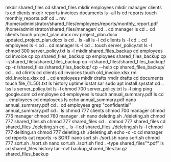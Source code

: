                    
  mkdir shared_files
  cd shared_files
  mkdir employees
  mkdir manager clients
  ls
  cd clients
  mkdir reports invoices documents
  ls -all
  ls
  cd reports
  touch monthly_reports.pdf
  cd ..
  mv /home/administrator/shared_files/employees/reports/monthly_report.pdf /home/administrator/shared_files/manager/
  cd ..
  cd manager
  ls
  cd ..
  cd clients
  touch project_plan.docx
  mv project_plan.docx updated_project_plan.docx
  ls
  cd ..
  ls -all
  ls -l
  cd clients
  ls -l
  cd ..
  cd employees
  ls -l
  cd ..
  cd manager
  ls -l
  cd ..
  touch server_policy.txt
  ls -l
  chmod 300 server_policy.txt
  ls -l
  mkdir shared_files_backup
  cd employees
  cd invoice
  cp
  cp shared_files_backup
  cp employees shared_files_backup
  cp -r/shared_files/shared_files_backup
  cp -r/shared_files/shared_files_backup/
  cp -r./shared_files./shared_files_backup/
  cp --help
  cp shared_files_backup/
  cd ..
  cd clirnts
  cd clients
  cd invoices
  touch old_invoice.xlsx
  rm old_invoice.xlsx
  cd ..
  cd employees
  mkdir drafts
  rmdir drafts
  cd documents
  touch file_{1..50}.txt
  ls
  history
  uptime
  iostat
  sar
  sudo apt install sysstat
  cd ..
  lss
  ls
  server_policy.txt
  ls -l
  chmod 700 server_policy.txt
  ls -l
  ping
  ping google.com
  cd employee
  cd employees
  ls
  touch annual_summary.pdf
  ls
  cd ..
  employees
  cd employees
  ls
  echo annual_summary.pdf
  nano annual_summary.pdf
  cd ..
  cd employees
  grep "confidential" annual_summary.pdf
  cd ..
  ls
  chmod 777 clients
  chmod 700 manager
  chmod 776 manager
  chmod 760 manager
  .sh
  nano deleting.sh
  ./deleting.sh
  chmod 777 shared_files.sh
  chmod 777 shared_files
  cd ..
  chmod 777 shared_files
  cd shared_files
  ./deleting.sh
  cd ..
  ls -l
  cd shared_files
  ./deleting.sh
  ls -l
  chmod 777 deliting.sh
  chmod 777 deleting.sh
  ./deleting.sh
  echo -c
  -c
  cd manager
  cd reports
  cat reports
  -s
  SORT
  nano sort.sh
  ./sort.sh
  nano sort.sh
  chmod 777 sort.sh
  ./sort.sh
  nano sort.sh
  ./sort.sh
  find . -type shared_files"*.pdf"
  ls
  cd shared_files
  history
  tar -cvf backup_shared_files.tar.gz shared_files_backup

